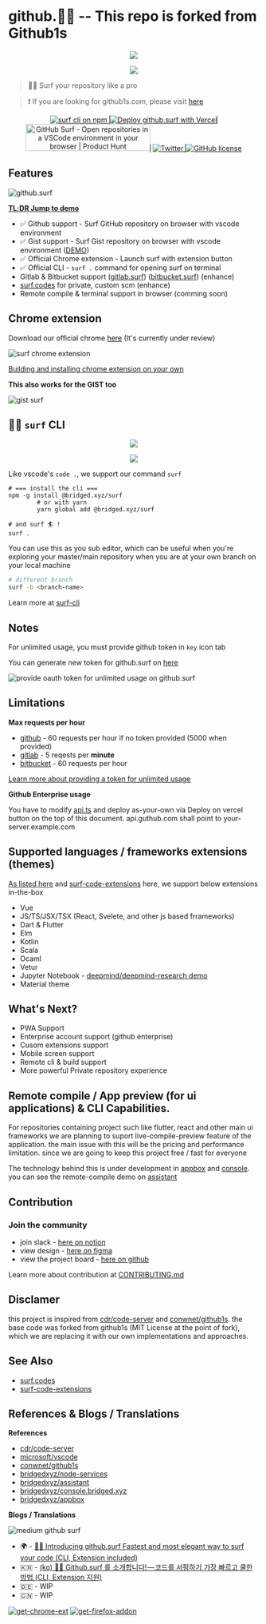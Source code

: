 # github.🏄‍♂️ -- This repo is forked from Github1s



<p align="center"><image src="branding/logo.png"/></p>

<p align="center"><a href="https://github.surf"><image src="branding/url-example.png"/></a></p>

> 🏄‍♂️ Surf your repository like a pro


> ❗️ If you are looking for github1s.com, please visit [here](https://github.com/conwnet/github1s)

<p align="center">
  <a href="https://www.npmjs.com/package/@bridged.xyz/surf" style="border-right: 1px solid #4D4D4D">
    <image alt="surf cli on npm" src="https://img.shields.io/badge/cli-latest-brightgreen"/>
  </a>
  <a href="https://vercel.com/new/git/external?repository-url=https://github.com/bridgedxyz/github.surf&project-name=github.surf&repo-name=github.surf" style="border-right: 1px solid #4D4D4D">
    <image alt="Deploy github.surf with Vercel" src="https://vercel.com/button"/>
  </a>
	<a href="https://www.producthunt.com/posts/github-surf?utm_source=badge-featured&utm_medium=badge&utm_souce=badge-github-surf" target="_blank" style="border-right: 1px solid #4D4D4D"><img src="https://api.producthunt.com/widgets/embed-image/v1/featured.svg?post_id=284549&theme=light" alt="GitHub Surf - Open repositories in a VSCode environment in your browser | Product Hunt" style="width: 250px; height: 54px;" width="250" height="54" /></a>
  <a href="https://twitter.com/intent/tweet?text=Wow:&url=https%3A%2F%2Fgithub.com%2Fbridgedxyz%2Fgithub.surf" style="border-right: 1px solid #4D4D4D">
    <image alt="Twitter" src="https://img.shields.io/twitter/url?style=social&url=https%3A%2F%2Fgithub.com%2Fbridgedxyz%2Fgithub.surf">
  </a>
  <a href="https://github.com/bridgedxyz/github.surf/blob/main/LICENSE">
    <image alt="GitHub license" src="https://img.shields.io/github/license/bridgedxyz/github.surf">
 </a>
</p>

## Features

![github.surf](./docs/images/github-surf-browser-preview.png)

[**TL;DR Jump to demo**](https://github.surf)

- ✅ Github support - Surf GitHub repository on browser with vscode environment
- ✅ Gist support - Surf Gist repository on browser with vscode environment ([DEMO](https://gist.github.surf/softmarshmallow/9659717bf0a876940b65ee3cdaef0655))
- ✅ Official Chrome extension - Launch surf with extension button
- ✅ Official CLI - `surf .` command for opening surf on terminal
- Gitlab & Bitbucket support ([gitlab.surf](https://gitlab.surf)) ([bitbucket.surf](https://bitbucket.surf))  (enhance)
- [surf.codes](https://surf.codes) for private, custom scm (enhance)
- Remote compile & terminal support in browser (comming soon)





## Chrome extension

Download our official chrome [here](chrome_link) (It's currently under review)

![surf chrome extension](./docs/gifs/surf-extension-chrome-demo.gif)

[Building and installing chrome extension on your own](./chrome-extension/README.md)

**This also works for the GIST too**

![gist surf](./docs/gifs/gist-surf-chrome-demo.gif)



## 🏄‍♂️ `surf` CLI

<p align="center"><image src="./branding/surf-cli-cover.png"/></p>



<p align="center"><image src="./docs/gifs/cli-demo.gif"/></p>

Like vscode's `code .`, we support our command `surf`

```shell
# === install the cli ===
npm -g install @bridged.xyz/surf
		# or with yarn
		yarn global add @bridged.xyz/surf

# and surf 🏄 !
surf .
```

You can use this as you sub editor, which can be useful when you're exploring your master/main repository when you are at your own branch on your local machine

```sh
# different branch
surf -b <branch-name>
```



Learn more at [surf-cli](https://github.com/bridgedxyz/surf-cli)





## Notes

For unlimited usage, you must provide github token in `key` icon tab

You can generate new token for github.surf on [here](https://github.com/settings/tokens/new?scopes=repo&description=githubsurf)

![provide oauth token for unlimited usage on github.surf](./docs/images/tutorial-provide-oauth-token.png)



## Limitations

**Max requests per hour**

- [github](https://docs.github.com/en/rest/reference/rate-limit) - 60 requests per hour if no token provided (5000 when provided)
- [gitlab](https://docs.gitlab.com/ee/security/rate_limits.html#:~:text=Introduced%20in%20GitLab%2012.9.,requests%20per%20minute%20per%20user.) - 5 reqests per **minute**
- [bitbucket](https://support.atlassian.com/bitbucket-cloud/docs/api-request-limits/) - 60 requests per hour

[Learn more about providing a token for unlimited usage](./docs/guide.md)



**Github Enterprise usage**

You have to modify [api.ts](https://github.com/bridgedxyz/github.surf/blob/main/extensions/githubsurf/src/api.ts) and deploy as-your-own via Deploy on vercel button on the top of this document. api.guthub.com shall point to your-server.example.com



## Supported languages / frameworks extensions (themes)

[As listed here](./extensions) and [surf-code-extensions](https://github.com/bridgedxyz/surf-code-extensions) here, we support below extensions in-the-box

- Vue
- JS/TS/JSX/TSX (React, Svelete, and other js based frrameworks)
- Dart & Flutter
- Elm
- Kotlin
- Scala
- Ocaml
- Vetur
- Jupyter Notebook - [deepmind/deepmind-research demo](https://github.surf/deepmind/deepmind-research)
- Material theme



## What's Next?

- PWA Support
- Enterprise account support (github enterprise)
- Cusom extensions support
- Mobile screen support
- Remote cli & build support
- More powerful Private repository experience



## Remote compile / App preview (for ui applications) & CLI Capabilities.

For repositories containing project such like flutter, react and other main ui frameworks we are planning to suport live-compile-preview feature of the application. the main issue with this will be the pricing and performance limitation. since we are going to keep this project free / fast for everyone

The technology behind this is under development in [appbox](https://github.com/bridgedyxz/appbox) and [console](https://github.com/bridgedxyz/console.bridged.xyz). you can see the remote-compile demo on [assistant](https://github.com/bridgedxyz/assistant)




## Contribution

### Join the community

- join slack - [here on notion](https://www.notion.so/bridgedxyz/Bridged-OSS-Community-c6983f668e3e4204aed8856da0e73483)
- view design - [here on figma](https://www.figma.com/file/R3U3OHaoPVd4D7Z9mcaqIE/github.surf?node-id=14%3A0)
- view the project board - [here on github](https://github.com/bridgedxyz/github.surf/projects)

Learn more about contribution at [CONTRIBUTING.md](./CONTRIBUTING.md)



## Disclamer

this project is inspired from [cdr/code-server](https://github.com/cdr/code-server) and [conwnet/github1s](https://github.com/conwnet/github1s). the base code was forked from github1s (MIT License at the point of fork), which we are replacing it with our own implementations and approaches.



## See Also

- [surf.codes](https://surf.codes)
- [surf-code-extensions](https://github.com/bridgedxyz/surf-code-extensions)





## References & Blogs / Translations

**References**

- [cdr/code-server](https://github.com/cdr/code-server)
- [microsoft/vscode](https://github.com/microsoft/vscode)
- [conwnet/github1s](https://github.com/conwnet/github1s)
- [bridgedxyz/node-services](https://github.com/bridgedxyz/node-services)
- [bridgedxyz/assistant](https://github.com/bridgedxyz/assistant)
- [bridgedxyz/console.bridged.xyz](https://github.com/bridgedxyz/console.bridged.xyz)
- [bridgedxyz/appbox](https://github.com/bridgedxyz/appbox)

**Blogs / Translations**

![medium github surf](./branding/blog-cover.png)

- 🌍 - [🏄‍♂️ Introducing github.surf Fastest and most elegant way to surf your code (CLI, Extension included)](https://medium.com/bridgedxyz/%EF%B8%8F-introducing-github-surf-bcc8ef9bf594)
- 🇰🇷 - [(ko) 🏄‍♂️ Github.surf 를 소개합니다! — 코드를 서핑하기 가장 빠르고 쿨한 방법 (CLI, Extension 지원)](https://medium.com/bridgedxyz/ko-%EF%B8%8F-github-surf%EB%A5%BC-%EC%86%8C%EA%B0%9C%ED%95%A9%EB%8B%88%EB%8B%A4-%EC%BD%94%EB%93%9C%EB%A5%BC-%EC%84%9C%ED%95%91%ED%95%98%EA%B8%B0-%EA%B0%80%EC%9E%A5-%EB%B9%A0%EB%A5%B4%EA%B3%A0-%EC%BF%A8%ED%95%9C-%EB%B0%A9%EB%B2%95-cli-extension-%EC%A7%80%EC%9B%90-65e6a9a07bd5)
- 🇩🇪 - WIP
- 🇨🇳 - WIP



[![get-chrome-ext][chrome_badge]][chrome_link]
[![get-firefox-addon][firefox_badge]][firefox_link]


[chrome_link]: https://chrome.google.com/webstore/detail/aipkghikndfblkikafmbahbekkhmppia
[chrome_badge]: ./branding/badges/chrome-badge.png
[firefox_link]: https://addons.mozilla.org/firefox/addon/
[firefox_badge]: ./branding/badges/firefox-badge.png
